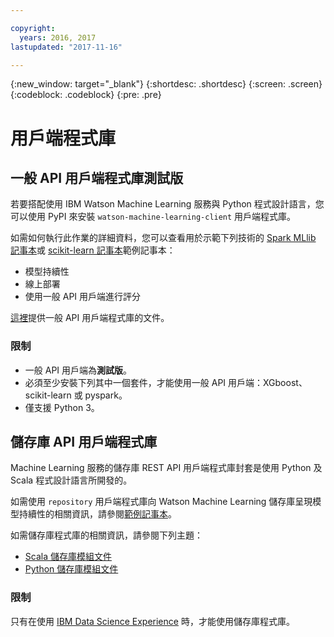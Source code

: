 ```yaml
---

copyright:
  years: 2016, 2017
lastupdated: "2017-11-16"

---
```


{:new_window: target="_blank"}
{:shortdesc: .shortdesc}
{:screen: .screen}
{:codeblock: .codeblock}
{:pre: .pre}

# 用戶端程式庫

## 一般 API 用戶端程式庫<span class='tag--beta'>測試版</span>

若要搭配使用 IBM Watson Machine Learning 服務與 Python 程式設計語言，您可以使用 PyPI 來安裝 `watson-machine-learning-client` 用戶端程式庫。

如需如何執行此作業的詳細資料，您可以查看用於示範下列技術的 [Spark MLlib 記事本](https://apsportal.ibm.com/analytics/notebooks/1fed143e-1877-42bd-b927-7d366e73745b/view?access_token=4b39718f9e1f1de55e6e67e8dcbb5f0cac848f390d73478d0dea9c1a8af24550)或 [scikit-learn 記事本](https://dataplatform.ibm.com/analytics/notebooks/15b46bd5-dde2-4d59-9d7d-51cc0b860c8b/view?access_token=d8711ad6ae84b3a9c60d43966f961f66adc2c5b89fec18f24c85e40774080e9a)範例記事本：

* 模型持續性
* 線上部署
* 使用一般 API 用戶端進行評分

[這裡](http://wml-api-pyclient.mybluemix.net/)提供一般 API 用戶端程式庫的文件。

### 限制

* 一般 API 用戶端為**測試版**。
* 必須至少安裝下列其中一個套件，才能使用一般 API 用戶端：XGboost、scikit-learn 或 pyspark。
* 僅支援 Python 3。

## 儲存庫 API 用戶端程式庫

Machine Learning 服務的儲存庫 REST API 用戶端程式庫封套是使用 Python 及 Scala 程式設計語言所開發的。

如需使用 `repository` 用戶端程式庫向 Watson Machine Learning 儲存庫呈現模型持續性的相關資訊，請參閱[範例記事本](https://dataplatform.ibm.com/analytics/notebooks/89492fd6-a641-4819-9176-3d9381561df9/view?access_token=d80bef1a172d1d83d3721b101886337158457281774186f181a2e6a5b57f5ec7)。

如需儲存庫程式庫的相關資訊，請參閱下列主題：

* [Scala 儲存庫模組文件](https://watson-ml-staging-libs.mybluemix.net/repository-scala/)
* [Python 儲存庫模組文件](https://watson-ml-staging-libs.mybluemix.net/repository-python/)
### 限制

只有在使用 [IBM Data Science Experience](https://datascience.ibm.com) 時，才能使用儲存庫程式庫。
